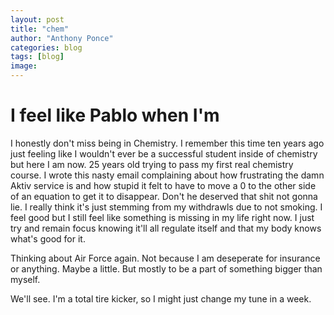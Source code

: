 ```yaml
---
layout: post
title: "chem"
author: "Anthony Ponce"
categories: blog
tags: [blog]
image: 
---
```


# I feel like Pablo when I'm

I honestly don't miss being in Chemistry. I remember this time ten years ago just feeling like I wouldn't ever be a successful student inside of chemistry but here I am now. 25 years old trying to pass my first real chemistry course. 
I wrote this nasty email complaining about how frustrating the damn Aktiv service is and how stupid it felt to have to move a 0 to the other side of an equation to get it to disappear.
Don't he deserved that shit not gonna lie. I really think it's just stemming from my withdrawls due to not smoking. I feel good but I still feel like something is missing in my life right now. 
I just try and remain focus knowing it'll all regulate itself and that my body knows what's good for it. 

Thinking about Air Force again. Not because I am deseperate for insurance or anything. Maybe a little. But mostly to be a part of something bigger than myself.

We'll see. I'm a total tire kicker, so I might just change my tune in a week. 
